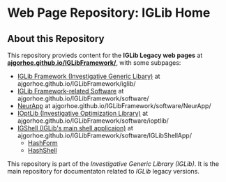 # Web Page Repository: IGLib Home

## About this Repository

This repository provieds content for the **IGLib Legacy web pages** at **[ajgorhoe.github.io/IGLibFramework/](https://ajgorhoe.github.io/IGLibFramework/index.html)**, with some subpages:
* [IGLib Framework (Investigative Generic Libary)](https://ajgorhoe.github.io/IGLibFramework/iglib/) at ajgorhoe.github.io/IGLibFramework/iglib/
* [IGLib Framework-related Software](https://ajgorhoe.github.io/IGLibFramework/software) at ajgorhoe.github.io/IGLibFramework/software/
* [NeurApp](https://ajgorhoe.github.io/IGLibFramework/software/NeurApp/) at ajgorhoe.github.io/IGLibFramework/software/NeurApp/
* [IOptLib (Investigative Optimization Library)](https://ajgorhoe.github.io/IGLibFramework/ioptlib/index.html) at ajgorhoe.github.io/IGLibFramework/software/ioptlib/
* [IGShell (IGLib's main shell applicaion)](https://ajgorhoe.github.io/IGLibFramework/software/IGLibShellApp/) at ajgorhoe.github.io/IGLibFramework/software/IGLibShellApp/
  * [HashForm](https://ajgorhoe.github.io/IGLibFramework/software/IGLibShellApp/HashForm.html#hashform)
  * [HashShell](https://ajgorhoe.github.io/IGLibFramework/software/IGLibShellApp/HashForm.html#hashshell)

This repository is part of the *Investigative Generic Library (IGLib)*. It is the main repository for documentaton related to *IGLib* legacy versions.
